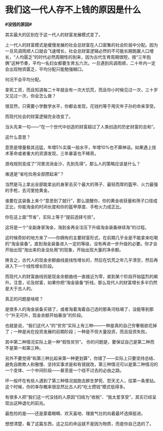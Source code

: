 # 我们这一代人存不上钱的原因是什么
**#没钱的原因#** 

其实最大的区别在于这一代人的财富发展模式变了。

上一代人的财富模式是缓慢发展的社会总财富在人口密集的社会阶层中分配。因为一旦风调雨顺人口就会飞速增长，社会总财富逻辑必然的不可能长期跑赢人口增长，“人均匮乏”的时代必然周期性的到来，因为古代生育周期很短，按“三年抱俩”这种节奏，平均一名妇女都要生育五六次。一旦遇到风调雨顺，二十年内一定会出现物资匮乏，平均分配只能勉强糊口。

何况不会平均分配。

拿死工资，而且知道每二十年就会有一次大饥荒，而且你小时候见过一次，三十岁又见过一次，你会怎么做？

很显然，只需要小学数学水平，你都会发现，花钱约等于用灾年子孙的命来享受。

而现代社会的财富逻辑完全改变了。

当头先来一句——“在一个世代中创造的财富超过了人类创造的历史财富的总和”。

这什么意思？

意思是增量极其迅猛，年增5%实属一般水平，年增10%也不算神话。如果遇上技术革命或者重大的资源发现，三年暴富也不稀奇。

游戏规则变成了“河里流淌金沙，先到先得”。那么人的策略应该是什么？

难道是“省吃俭用全部攒起来”？

当然是马上拿出全部能拿出的身家去买个最大的筛子、最轻而厚的盔甲、火力最强的手枪，去河里抢黄金。

谁要在这装备上来个“意思到了就行”，那么提醒你，你的黄金收获量和筛子口径成正比，你能淘金的时间长度和你的盔甲厚度、手枪火力成正比。

你在这上面“节省”，实际上等于“提前选择亏损”。

这将是一个“全副身家淘金，淘到金再全注压下升级淘金装备继续淘”的过程。

这时候奇妙的地方来了——你拥有的主要财富形式，在前期几乎全是不能拿来吃喝的“淘金装备”。直到淘金装备进入一定的等级，没有再进一步升级的必要。你才会开始出现“淘出来的金没处用”的现象，开始出现大量的净余额。

换言之，古代人的现金余额曲线是线性增长的，然后在饥荒之年几乎清空，然后再进入下一个线性增长阶段。

而现代人的财富曲线则是现金余额曲线一直接近为零，直到某个阶段开始猛烈的飙升。注意，论及财富，如果你把“淘金装备“折线，那么现代人的财富增长多半仍然是大于古人的。

真正的问题是啥呢？

是很多人的淘金装备买错了，或者淘着淘着自己选的那条河枯竭了，没能等到那个“升无可升，现金余额开始暴涨”的阶段。

也就是说，“我们这代人”的“贫穷”实际上有三种——一种是真的自己穷奢极欲花掉了；一种是尚在投资发展的前期阶段；一种是不但大量投资，而且投资失败。

其中第二种情况实际上是一种“假性贫穷”。
你的问题是，要保证自己是第二种而不是第一和第三种。

另外不要觉得“和第三种比起来第一种更划算”，你错了——实际上只要坚持总结、避免自欺欺人和傲慢、坚持实事求是和有错就改，第三种情况可以是第二种情况的一个变体、一个中间阶段——甚至是一个绕不过去的必由之路。

坏一般坏在有些人遇到了第三种情况就跑去醉生梦死、怨天尤人，往第一条里钻。这个时候，你的幸存概率很显然比古人的“吃土攒钱”模式低得多。

有很多人把“我们这一代没钱的人原因“归结为“收税”、“我太爱享受”，其实已经呈现出这种退化的前兆。

最危险的是——还是蒙着眼睛、欢天喜地、理直气壮的向着最坏选择挺进。

想想清楚，看了这篇东西，这之后的命运就不是因为物质，而是你自己选的了。